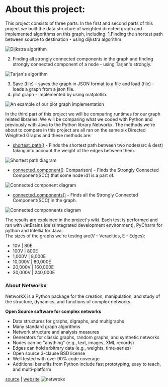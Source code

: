 # **About this project:**
This project consists of three parts.
In the first and second parts of this project we built the data structure of weighted directed graph and implemented algorithms on this graph, including:
1.Finding the shortest path between source to destination - using dijkstra algorithm

![Dijkstra algorithm](https://steemitimages.com/0x0/https://i.imgur.com/dWtprX5.gif)

2. Finding all strongly connected components in the graph and finding strongly connected component of a node - using Tarjan's strongly.

![Tarjan's algorithm](https://codeforces.com/predownloaded/8d/be/8dbe5d89e58b67f3d8e4d8e0e8eb3358ba921b28.png)

3. Save (file) - saves the graph in JSON format to a file and load (file) - loads a graph from a json file.
4. plot graph - implemented by using matplotlib.

![An example of our plot graph implementation](https://i.imgur.com/TvBkLxS.jpeg)

In the third part of this project we will be comparing runtimes for our graph related libraries.
We will be comparing what we coded with Python and previously with Java to the Python library Networkx.
The methods we're about to compare in this project are all ran on the same six Directed Weighted Graphs and these methods are:
* [shortest_path()](https://github.com/IlanShiyevich/Introduction-to-Programming-Systems/wiki/Shortest-Path-Comparison) - Finds the shortest path between two nodes(src & dest) taking into account the weight of the edges between them.

![Shortest path diagram](https://i.imgur.com/zNbcXq1.jpg)

* [connected_component()](https://github.com/IlanShiyevich/Introduction-to-Programming-Systems/wiki/Connected-Component-Comparison)-Comparison) - Finds the Strongly Connected Component(SCC) that some node id1 is a part of.

![Connected component diagram](https://i.imgur.com/qDx8zQJ.jpg)

* [connected_components()](https://github.com/IlanShiyevich/Introduction-to-Programming-Systems/wiki/Connected-Component(s)-Comparison) - Finds all the Strongly Connected Component(SCC) in the graph.

![Connected componnents diagram](https://i.imgur.com/52pvK8i.jpg)

The results are explained in the project's wiki.
Each test is performed and ran with JetBrains ide's(Integrated development environment), PyCharm for python and IntelliJ for Java.  
The sizes of the graphs we're testing are(V - Veracities, E - Edges):
- 10V | 80E
- 100V | 800E
- 1,000V | 8,000E
- 10,000V | 80,000E
- 20,000V | 160,000E
- 30,000V | 240,000E

### About Networkx
NetworkX is a Python package for the creation, manipulation, and study of the structure, dynamics, and functions of complex networks.

**Open Source software for complex networks**
- Data structures for graphs, digraphs, and multigraphs
- Many standard graph algorithms
- Network structure and analysis measures
- Generators for classic graphs, random graphs, and synthetic networks
- Nodes can be "anything" (e.g., text, images, XML records)
- Edges can hold arbitrary data (e.g., weights, time-series)
- Open source 3-clause BSD license
- Well tested with over 90% code coverage
- Additional benefits from Python include fast prototyping, easy to teach, and multi-platform

[source](https://github.com/networkx/networkx.git) | [website](https://networkx.org/)
![netwrokx](https://pyviz-dev.github.io/pyviz/assets/networkx.png)





